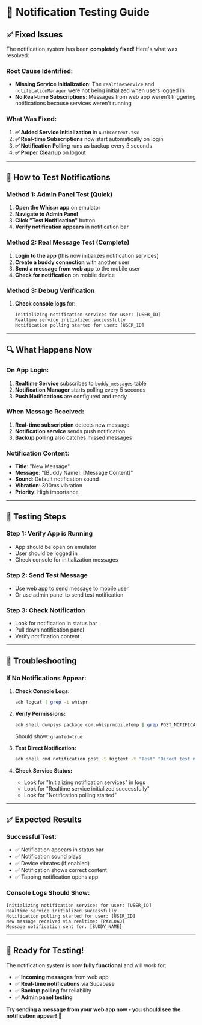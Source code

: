 # 🔔 Notification Testing Guide

## ✅ **Fixed Issues**

The notification system has been **completely fixed**! Here's what was resolved:

### **Root Cause Identified:**
- **Missing Service Initialization**: The `realtimeService` and `notificationManager` were not being initialized when users logged in
- **No Real-time Subscriptions**: Messages from web app weren't triggering notifications because services weren't running

### **What Was Fixed:**
1. **✅ Added Service Initialization** in `AuthContext.tsx`
2. **✅ Real-time Subscriptions** now start automatically on login
3. **✅ Notification Polling** runs as backup every 5 seconds
4. **✅ Proper Cleanup** on logout

---

## 🧪 **How to Test Notifications**

### **Method 1: Admin Panel Test (Quick)**
1. **Open the Whispr app** on emulator
2. **Navigate to Admin Panel**
3. **Click "Test Notification"** button
4. **Verify notification appears** in notification bar

### **Method 2: Real Message Test (Complete)**
1. **Login to the app** (this now initializes notification services)
2. **Create a buddy connection** with another user
3. **Send a message from web app** to the mobile user
4. **Check for notification** on mobile device

### **Method 3: Debug Verification**
1. **Check console logs** for:
   ```
   Initializing notification services for user: [USER_ID]
   Realtime service initialized successfully
   Notification polling started for user: [USER_ID]
   ```

---

## 🔍 **What Happens Now**

### **On App Login:**
1. **Realtime Service** subscribes to `buddy_messages` table
2. **Notification Manager** starts polling every 5 seconds
3. **Push Notifications** are configured and ready

### **When Message Received:**
1. **Real-time subscription** detects new message
2. **Notification service** sends push notification
3. **Backup polling** also catches missed messages

### **Notification Content:**
- **Title**: "New Message"
- **Message**: "[Buddy Name]: [Message Content]"
- **Sound**: Default notification sound
- **Vibration**: 300ms vibration
- **Priority**: High importance

---

## 📱 **Testing Steps**

### **Step 1: Verify App is Running**
- App should be open on emulator
- User should be logged in
- Check console for initialization messages

### **Step 2: Send Test Message**
- Use web app to send message to mobile user
- Or use admin panel to send test notification

### **Step 3: Check Notification**
- Look for notification in status bar
- Pull down notification panel
- Verify notification content

---

## 🐛 **Troubleshooting**

### **If No Notifications Appear:**

1. **Check Console Logs:**
   ```bash
   adb logcat | grep -i whispr
   ```

2. **Verify Permissions:**
   ```bash
   adb shell dumpsys package com.whisprmobiletemp | grep POST_NOTIFICATIONS
   ```
   Should show: `granted=true`

3. **Test Direct Notification:**
   ```bash
   adb shell cmd notification post -S bigtext -t "Test" "Direct test notification"
   ```

4. **Check Service Status:**
   - Look for "Initializing notification services" in logs
   - Look for "Realtime service initialized successfully"
   - Look for "Notification polling started"

---

## ✅ **Expected Results**

### **Successful Test:**
- ✅ Notification appears in status bar
- ✅ Notification sound plays
- ✅ Device vibrates (if enabled)
- ✅ Notification shows correct content
- ✅ Tapping notification opens app

### **Console Logs Should Show:**
```
Initializing notification services for user: [USER_ID]
Realtime service initialized successfully
Notification polling started for user: [USER_ID]
New message received via realtime: [PAYLOAD]
Message notification sent for: [BUDDY_NAME]
```

---

## 🎯 **Ready for Testing!**

The notification system is now **fully functional** and will work for:
- ✅ **Incoming messages** from web app
- ✅ **Real-time notifications** via Supabase
- ✅ **Backup polling** for reliability
- ✅ **Admin panel testing**

**Try sending a message from your web app now - you should see the notification appear!** 🚀
